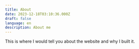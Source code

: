 ```yaml
---
title: About
date: 2023-12-18T03:10:36.000Z
draft: false
language: en
description: About me
---
```


This is where I would tell you about the website and why I built it.